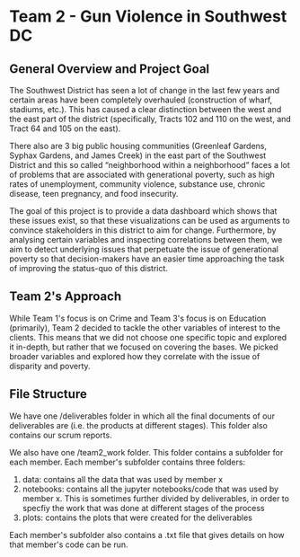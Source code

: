 # Team 2 - Gun Violence in Southwest DC


## General Overview and Project Goal
  

The Southwest District has seen a lot of change in the last few years and certain areas have been completely overhauled (construction of wharf, stadiums, etc.). This has caused a clear distinction between the west and the east part of the district (specifically, Tracts 102 and 110 on the west, and Tract 64 and 105 on the east).

There also are 3 big public housing communities (Greenleaf Gardens, Syphax Gardens, and James Creek) in the east part of the Southwest District and this so called “neighborhood within a neighborhood” faces a lot of problems that are associated with generational poverty, such as high rates of unemployment, community violence, substance use, chronic disease, teen pregnancy, and food insecurity.

The goal of this project is to provide a data dashboard which shows that these issues exist, so that these visualizations can be used as arguments to convince stakeholders in this district to aim for change. Furthermore, by analysing certain variables and inspecting correlations between them, we aim to detect underlying issues that perpetuate the issue of generational poverty so that decision-makers have an easier time approaching the task of improving the status-quo of this district.


## Team 2's Approach

While Team 1's focus is on Crime and Team 3's focus is on Education (primarily), Team 2 decided to tackle the other variables of interest to the clients. This means that we did not choose one specific topic and explored it in-depth, but rather that we focused on covering the bases. We picked broader variables and explored how they correlate with the issue of disparity and poverty.


## File Structure

We have one /deliverables folder in which all the final documents of our deliverables are (i.e. the products at different stages). This folder also contains our scrum reports.

We also have one /team2_work folder. This folder contains a subfolder for each member. Each member's subfolder contains three folders:
1. data: contains all the data that was used by member x
2. notebooks: contains all the jupyter notebooks/code that was used by member x. This is sometimes further divided by deliverables, in order to specfiy the work that was done at different stages of the process
3. plots: contains the plots that were created for the deliverables

Each member's subfolder also contains a .txt file that gives details on how that member's code can be run.
  
